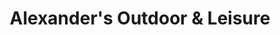 ---
title: "Alexander's Outdoor & Leisure"
url: /manjimup/alexanders-outdoor-and-leisure/
shop: sports
---